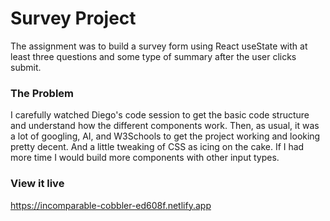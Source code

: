 # Survey Project

The assignment was to build a survey form using React useState with at least three questions and some type of summary after the user clicks submit.

### The Problem

I carefully watched Diego's code session to get the basic code structure and understand how the different components work. Then, as usual, it was a lot of googling, AI, and W3Schools to get the project working and looking pretty decent. And a little tweaking of CSS as icing on the cake. If I had more time I would build more components with other input types.

### View it live

https://incomparable-cobbler-ed608f.netlify.app
